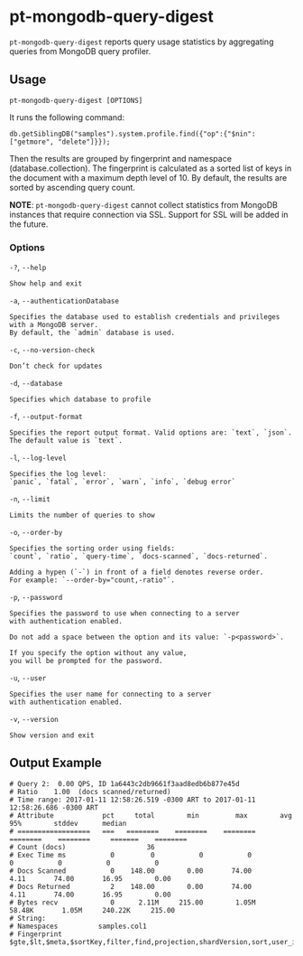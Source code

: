 # **pt-mongodb-query-digest**

`pt-mongodb-query-digest` reports query usage statistics
by aggregating queries from MongoDB query profiler.

## Usage

```
pt-mongodb-query-digest [OPTIONS]
```

It runs the following command:

```
db.getSiblingDB("samples").system.profile.find({"op":{"$nin":["getmore", "delete"]}});
```

Then the results are grouped by fingerprint and namespace
(database.collection).
The fingerprint is calculated as a sorted list of keys in the document
with a maximum depth level of 10.
By default, the results are sorted by ascending query count.

**NOTE**: `pt-mongodb-query-digest` cannot collect statistics
from MongoDB instances that require connection via SSL.
Support for SSL will be added in the future.

### Options

`-?`, `--help`

    Show help and exit

`-a`, `--authenticationDatabase`

    Specifies the database used to establish credentials and privileges
    with a MongoDB server.
    By default, the `admin` database is used.

`-c`, `--no-version-check`

    Don’t check for updates

`-d`, `--database`

    Specifies which database to profile

`-f`, `--output-format`

    Specifies the report output format. Valid options are: `text`, `json`.
    The default value is `text`.

`-l`, `--log-level`

    Specifies the log level:
    `panic`, `fatal`, `error`, `warn`, `info`, `debug error`

`-n`, `--limit`

    Limits the number of queries to show

`-o`, `--order-by`

    Specifies the sorting order using fields:
    `count`, `ratio`, `query-time`, `docs-scanned`, `docs-returned`.

    Adding a hypen (`-`) in front of a field denotes reverse order.
    For example: `--order-by="count,-ratio"`.

`-p`, `--password`

    Specifies the password to use when connecting to a server
    with authentication enabled.

    Do not add a space between the option and its value: `-p<password>`.

    If you specify the option without any value,
    you will be prompted for the password.

`-u`, `--user`

    Specifies the user name for connecting to a server
    with authentication enabled.

`-v`, `--version`

    Show version and exit

## Output Example

```
# Query 2:  0.00 QPS, ID 1a6443c2db9661f3aad8edb6b877e45d
# Ratio    1.00  (docs scanned/returned)
# Time range: 2017-01-11 12:58:26.519 -0300 ART to 2017-01-11 12:58:26.686 -0300 ART
# Attribute            pct     total        min         max        avg         95%        stddev      median
# ==================   ===   ========    ========    ========    ========    ========     =======    ========
# Count (docs)                    36
# Exec Time ms           0         0           0           0           0           0           0           0
# Docs Scanned           0    148.00        0.00       74.00        4.11       74.00       16.95        0.00
# Docs Returned          2    148.00        0.00       74.00        4.11       74.00       16.95        0.00
# Bytes recv             0      2.11M     215.00        1.05M      58.48K       1.05M     240.22K     215.00
# String:
# Namespaces          samples.col1
# Fingerprint         $gte,$lt,$meta,$sortKey,filter,find,projection,shardVersion,sort,user_id,user_id
```
